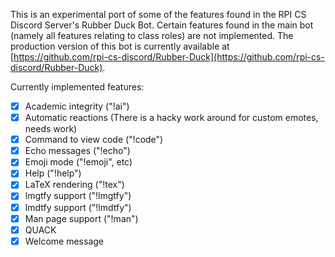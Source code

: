 This is an experimental port of some of the features found in the RPI CS Discord Server's Rubber Duck Bot.  Certain features found in the main bot (namely all features relating to class roles) are not implemented.  The production version of this bot is currently available at [https://github.com/rpi-cs-discord/Rubber-Duck](https://github.com/rpi-cs-discord/Rubber-Duck).

Currently implemented features:
* [X] Academic integrity ("!ai")
* [X] Automatic reactions (There is a hacky work around for custom emotes, needs work)
* [X] Command to view code ("!code")
* [X] Echo messages ("!echo")
* [X] Emoji mode ("!emoji", etc)
* [X] Help ("!help")
* [X] LaTeX rendering ("!tex")
* [X] lmgtfy support ("!lmgtfy")
* [X] lmdtfy support ("!lmdtfy")
* [X] Man page support ("!man")
* [X] QUACK
* [X] Welcome message
